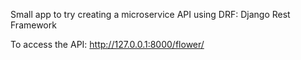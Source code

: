 Small app to try creating a microservice API using DRF: Django Rest Framework


To access the API: http://127.0.0.1:8000/flower/

